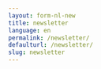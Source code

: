 ```yaml
---
layout: form-nl-new
title: newsletter
language: en
permalink: /newsletter/
defaulturl: /newsletter/
slug: newsletter
---
```

